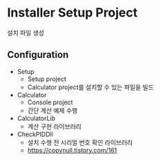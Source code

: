 # Installer Setup Project

설치 파일 생성

## Configuration

- Setup
    - Setup project
    - Calculator project를 설치할 수 있는 파일을 빌드
- Calculator
    - Console project
    - 간단 계산 예제 수행
- CalculatorLib
    - 계산 구현 라이브러리
- CheckPIDDll
    - 설치 수행 전 시리얼 번호 확인 라이브러리
    - https://copynull.tistory.com/161
